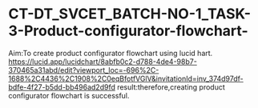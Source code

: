 # CT-DT_SVCET_BATCH-NO-1_TASK-3-Product-configurator-flowchart-
Aim:To create product configurator flowchart using lucid hart.
https://lucid.app/lucidchart/8abfb0c2-d788-4de4-98b7-370465a31abd/edit?viewport_loc=-696%2C-1688%2C4436%2C1908%2C0eqBfotfVGlV&invitationId=inv_374d97df-bdfe-4f27-b5dd-bb496ad2d9fd
result:therefore,creating product configurator flowchart is successful.
